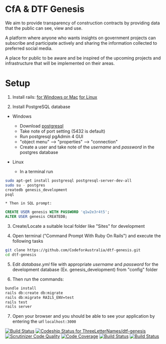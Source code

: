 
# CfA & DTF Genesis

We aim to provide transparency of construction contracts by providing data that the public can see, view and use.

A platform where anyone who wants insights on government projects can subscribe and participate actively and sharing the information collected to preferred social media.

A place for public to be aware and be inspired of the upcoming projects and infrastructure that will be implemented on their areas.

# Setup
1.  Install rails:
    [for Windows or Mac](http://railsinstaller.org/en)
    [for Linux](http://railsapps.github.io/installrubyonrails-ubuntu.html)

2. Install PostgreSQL database

  * Windows
    * Download [postgresql](http://www.enterprisedb.com/products-services-training/pgdownload#windows)
    * Take note of port setting (5432 is default)
    * Run postgresql pgAdmin 4 GUI
    * "object menu" --> "properties" --> "connection"
    * Create a user and take note of the *username* and *password* in the postgres database

  * Linux
    * In a terminal run
```bash
sudo apt-get install postgresql postgresql-server-dev-all
sudo su - postgres
createdb genesis_development
psql
```

    * Then in SQL prompt:
```sql
CREATE USER genesis WITH PASSWORD 'q1w2e3r4t5';
ALTER USER genesis CREATEDB;
```

3. Create/Locate a suitable local folder like "Sites" for development

4. Open terminal ("Command Prompt With Ruby On Rails") and execute the following tasks


```bash
git clone https://github.com/CodeforAustralia/dtf-genesis.git
cd dtf-genesis
```

5. Edit *database.yml* file with appropriate *username* and *password* for the development database (Ex. genesis_development) from "config" folder

6. Then run the commands:

```bash
bundle install
rails db:create db:migrate
rails db:migrate RAILS_ENV=test
rails test
rails server
```

7. Open your browser and you should be able to see your application by entering the url `localhost:3000`

[![Build Status](https://semaphoreci.com/api/v1/PuZZleDucK/dtf-genesis/branches/master/badge.svg)](https://semaphoreci.com/PuZZleDucK/dtf-genesis)
[ ![Codeship Status for ThreeLetterNames/dtf-genesis](https://app.codeship.com/projects/f3a78630-796e-0134-dd4b-3a1a91268848/status?branch=master)](https://app.codeship.com/projects/180502)
[![Scrutinizer Code Quality](https://scrutinizer-ci.com/g/ThreeLetterNames/dtf-genesis/badges/quality-score.png?b=master)](https://scrutinizer-ci.com/g/ThreeLetterNames/dtf-genesis/?branch=master)
[![Code Coverage](https://scrutinizer-ci.com/g/ThreeLetterNames/dtf-genesis/badges/coverage.png?b=master)](https://scrutinizer-ci.com/g/ThreeLetterNames/dtf-genesis/?branch=master)
[![Build Status](https://scrutinizer-ci.com/g/ThreeLetterNames/dtf-genesis/badges/build.png?b=master)](https://scrutinizer-ci.com/g/ThreeLetterNames/dtf-genesis/build-status/master)
[![Build Status](https://travis-ci.org/ThreeLetterNames/dtf-genesis.svg?branch=master)](https://travis-ci.org/ThreeLetterNames/dtf-genesis)
